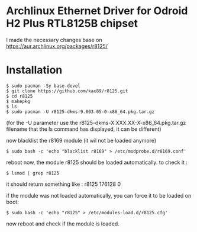 # Archlinux Ethernet Driver for Odroid H2 Plus RTL8125B chipset

I made the necessary changes base on https://aur.archlinux.org/packages/r8125/

# Installation

```
$ sudo pacman -Sy base-devel
$ git clone https://github.com/kac89/r8125.git
$ cd r8125
$ makepkg
$ ls
$ sudo pacman -U r8125-dkms-9.003.05-0-x86_64.pkg.tar.gz
```
(for the -U parameter use the r8125-dkms-X.XXX.XX-X-x86_64.pkg.tar.gz filename that the ls command has displayed, it can be different)


now blacklist the r8169 module (it wil not be loaded anymore)
```
$ sudo bash -c 'echo "blacklist r8169" > /etc/modprobe.d/r8169.conf'
```

reboot now, the module r8125 should be loaded automatically.
to check it :
```
$ lsmod | grep r8125
```
it should return something like : r8125                 176128  0

if the module was not loaded automatically, you can force it to be loaded on boot:
```
$ sudo bash -c 'echo "r8125" > /etc/modules-load.d/r8125.cfg'
```
now reboot and check if the module is loaded.
